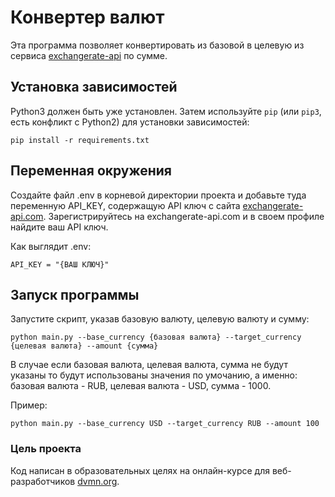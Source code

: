 # Конвертер валют

Эта программа позволяет конвертировать из базовой в целевую из сервиса [exchangerate-api](https://www.exchangerate-api.com) по сумме.

## Установка зависимостей

Python3 должен быть уже установлен. Затем используйте `pip` (или `pip3`, есть конфликт с Python2) для установки зависимостей:

```
pip install -r requirements.txt
```

## Переменная окружения 

Создайте файл .env в корневой директории проекта и добавьте туда переменную API_KEY, содержащую API ключ с сайта [exchangerate-api.com](https://www.exchangerate-api.com). Зарегистрируйтесь на exchangerate-api.com и в своем профиле найдите ваш API ключ.

Как выглядит .env:

`API_KEY = "{ВАШ КЛЮЧ}"`

## Запуск программы

Запустите скрипт, указав базовую валюту, целевую валюту и сумму:

```
python main.py --base_currency {базовая валюта} --target_currency {целевая валюта} --amount {сумма} 
```

В случае если базовая валюта, целевая валюта, сумма не будут указаны то будут использованы значения по умочанию, а именно: базовая валюта - RUB, целевая валюта - USD, сумма - 1000.

Пример:

```
python main.py --base_currency USD --target_currency RUB --amount 100
```

### Цель проекта

Код написан в образовательных целях на онлайн-курсе для веб-разработчиков [dvmn.org](https://dvmn.org/).
